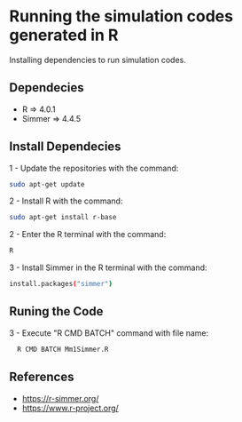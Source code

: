 # Running the simulation codes generated in R
Installing dependencies to run simulation codes.

## Dependecies ##
- R => 4.0.1
- Simmer => 4.4.5
## Install Dependecies

1 - Update the repositories with the command:
```bash
sudo apt-get update      
```
2 - Install R with the command:
```bash
sudo apt-get install r-base     
```
2 - Enter the R terminal with the command:
```bash
R     
```
3 - Install Simmer in the R terminal with the command:
```bash
install.packages("simmer")     
```

## Runing the Code

3 - Execute "R CMD BATCH" command with file name:
```bash
  R CMD BATCH Mm1Simmer.R
```


## References ##
- https://r-simmer.org/
- https://www.r-project.org/
